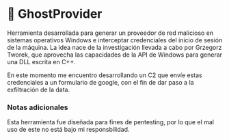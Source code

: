 
# 👻 GhostProvider
Herramienta desarrollada para generar un proveedor de red malicioso en sistemas operativos Windows e interceptar credenciales del inicio de sesión de la máquina. La idea nace de la investigación 
llevada a cabo por Grzegorz Tworek, que aprovecha las capacidades de la API de Windows para generar una DLL escrita en C++. 

En este momento me encuentro desarrollando un C2 que envíe estas credenciales a un formulario de google, con el fin de dar paso a la exfiltración de la data.

### Notas adicionales
Esta herramienta fue diseñada para fines de pentesting, por lo que el mal uso de este no está bajo mi responsbilidad.
